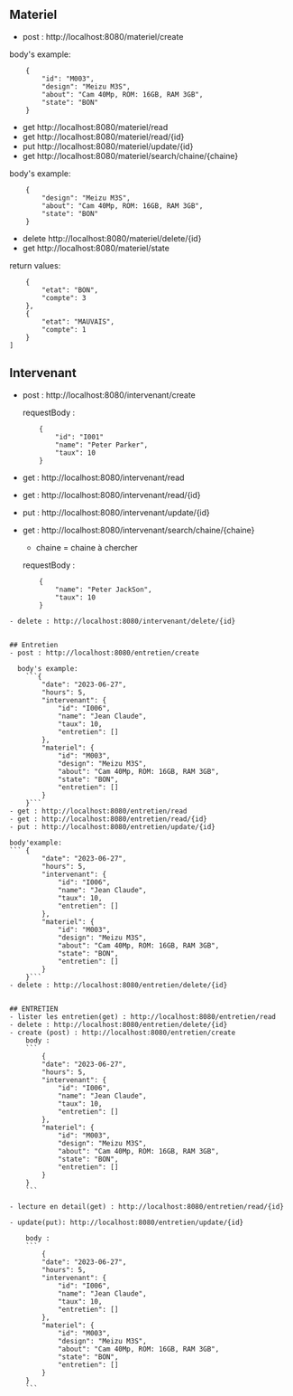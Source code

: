 ## Materiel
- post : http://localhost:8080/materiel/create

body's example:
```
    {
        "id": "M003",
        "design": "Meizu M3S",
        "about": "Cam 40Mp, ROM: 16GB, RAM 3GB",
        "state": "BON"
    }
```
- get  http://localhost:8080/materiel/read
- get  http://localhost:8080/materiel/read/{id}
- put http://localhost:8080/materiel/update/{id}
- get http://localhost:8080/materiel/search/chaine/{chaine}

body's example:
```
    {
        "design": "Meizu M3S",
        "about": "Cam 40Mp, ROM: 16GB, RAM 3GB",
        "state": "BON"
    }
```
- delete http://localhost:8080/materiel/delete/{id}
- get http://localhost:8080/materiel/state

return values:
```[
	{
		"etat": "BON",
		"compte": 3
	},
	{
		"etat": "MAUVAIS",
		"compte": 1
	}
]
```

## Intervenant
- post : http://localhost:8080/intervenant/create
  
  requestBody :
    ```
        {
            "id": "I001"
            "name": "Peter Parker",
            "taux": 10
        }
    ```
- get : http://localhost:8080/intervenant/read
- get : http://localhost:8080/intervenant/read/{id}
- put :  http://localhost:8080/intervenant/update/{id}
- get : http://localhost:8080/intervenant/search/chaine/{chaine}  
	- chaine = chaine à chercher
  
  requestBody :
    ```
        {
            "name": "Peter JackSon",
            "taux": 10
        }
```
- delete : http://localhost:8080/intervenant/delete/{id}


## Entretien
- post : http://localhost:8080/entretien/create
  
  body's example:
	```{
		"date": "2023-06-27",
		"hours": 5,
		"intervenant": {
			"id": "I006",
			"name": "Jean Claude",
			"taux": 10,
			"entretien": []
		},
		"materiel": {
			"id": "M003",
			"design": "Meizu M3S",
			"about": "Cam 40Mp, ROM: 16GB, RAM 3GB",
			"state": "BON",
			"entretien": []
		}
	}```
- get : http://localhost:8080/entretien/read
- get : http://localhost:8080/entretien/read/{id}
- put : http://localhost:8080/entretien/update/{id}

body'example:
```	{
		"date": "2023-06-27",
		"hours": 5,
		"intervenant": {
			"id": "I006",
			"name": "Jean Claude",
			"taux": 10,
			"entretien": []
		},
		"materiel": {
			"id": "M003",
			"design": "Meizu M3S",
			"about": "Cam 40Mp, ROM: 16GB, RAM 3GB",
			"state": "BON",
			"entretien": []
		}
	}```
- delete : http://localhost:8080/entretien/delete/{id}


## ENTRETIEN
- lister les entretien(get) : http://localhost:8080/entretien/read
- delete : http://localhost:8080/entretien/delete/{id}
- create (post) : http://localhost:8080/entretien/create
	body : 
	```
		{
		"date": "2023-06-27",
		"hours": 5,
		"intervenant": {
			"id": "I006",
			"name": "Jean Claude",
			"taux": 10,
			"entretien": []
		},
		"materiel": {
			"id": "M003",
			"design": "Meizu M3S",
			"about": "Cam 40Mp, ROM: 16GB, RAM 3GB",
			"state": "BON",
			"entretien": []
		}
	}
	```

- lecture en detail(get) : http://localhost:8080/entretien/read/{id}

- update(put): http://localhost:8080/entretien/update/{id}
  
  	body : 
	```
		{
		"date": "2023-06-27",
		"hours": 5,
		"intervenant": {
			"id": "I006",
			"name": "Jean Claude",
			"taux": 10,
			"entretien": []
		},
		"materiel": {
			"id": "M003",
			"design": "Meizu M3S",
			"about": "Cam 40Mp, ROM: 16GB, RAM 3GB",
			"state": "BON",
			"entretien": []
		}
	}
	```